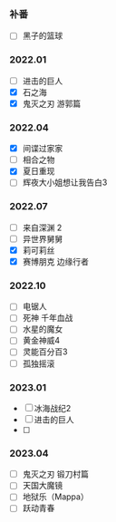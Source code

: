 ### 补番

- [ ] 黑子的篮球

### 2022.01

- [ ] 进击的巨人
- [x] 石之海
- [x] 鬼灭之刃 游郭篇

### 2022.04

- [x] 间谍过家家
- [ ] 相合之物
- [x] 夏日重现
- [ ] 辉夜大小姐想让我告白3

### 2022.07

- [ ] 来自深渊 2
- [ ] 异世界舅舅
- [x] 莉可莉丝
- [x] 赛博朋克 边缘行者

### 2022.10

- [ ] 电锯人
- [ ] 死神 千年血战
- [ ] 水星的魔女
- [ ] 黄金神威4
- [ ] 灵能百分百3
- [ ] 孤独摇滚

### 2023.01

- [ ] 冰海战纪2
- [ ] 进击的巨人
- [ ] 


### 2023.04
- [ ] 鬼灭之刃 锻刀村篇
- [ ] 天国大魔镜
- [ ] 地狱乐（Mappa）
- [ ] 跃动青春